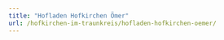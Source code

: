 ```yaml
---
title: "Hofladen Hofkirchen Ömer"
url: /hofkirchen-im-traunkreis/hofladen-hofkirchen-oemer/
---
```

